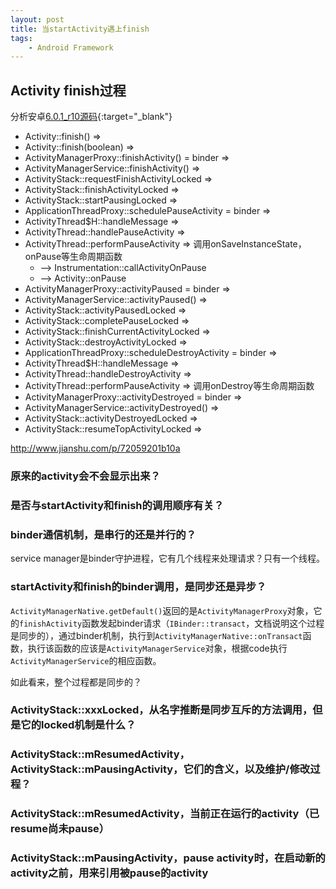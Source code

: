 ```yaml
---
layout: post
title: 当startActivity遇上finish
tags:
    - Android Framework
---
```


## Activity finish过程
分析安卓[6.0.1_r10源码](http://androidxref.com/6.0.1_r10/){:target="_blank"}

+ Activity::finish() =>
+ Activity::finish(boolean) =>
+ ActivityManagerProxy::finishActivity() = binder =>
+ ActivityManagerService::finishActivity() =>
+ ActivityStack::requestFinishActivityLocked =>
+ ActivityStack::finishActivityLocked =>
+ ActivityStack::startPausingLocked =>
+ ApplicationThreadProxy::schedulePauseActivity = binder =>
+ ActivityThread$H::handleMessage =>
+ ActivityThread::handlePauseActivity =>
+ ActivityThread::performPauseActivity =>  调用onSaveInstanceState，onPause等生命周期函数
  + --> Instrumentation::callActivityOnPause 
  + --> Activity::onPause
+ ActivityManagerProxy::activityPaused = binder =>
+ ActivityManagerService::activityPaused() =>
+ ActivityStack::activityPausedLocked =>
+ ActivityStack::completePauseLocked =>
+ ActivityStack::finishCurrentActivityLocked =>
+ ActivityStack::destroyActivityLocked =>
+ ApplicationThreadProxy::scheduleDestroyActivity = binder =>
+ ActivityThread$H::handleMessage =>
+ ActivityThread::handleDestroyActivity =>
+ ActivityThread::performPauseActivity =>  调用onDestroy等生命周期函数
+ ActivityManagerProxy::activityDestroyed = binder =>
+ ActivityManagerService::activityDestroyed() =>
+ ActivityStack::activityDestroyedLocked =>
+ ActivityStack::resumeTopActivityLocked =>



http://www.jianshu.com/p/72059201b10a

### 原来的activity会不会显示出来？

### 是否与startActivity和finish的调用顺序有关？

### binder通信机制，是串行的还是并行的？

service manager是binder守护进程，它有几个线程来处理请求？只有一个线程。

### startActivity和finish的binder调用，是同步还是异步？

`ActivityManagerNative.getDefault()`返回的是`ActivityManagerProxy`对象，它的`finishActivity`函数发起binder请求（`IBinder::transact`，文档说明这个过程是同步的），通过binder机制，执行到`ActivityManagerNative::onTransact`函数，执行该函数的应该是`ActivityManagerService`对象，根据code执行`ActivityManagerService`的相应函数。

如此看来，整个过程都是同步的？


### ActivityStack::xxxLocked，从名字推断是同步互斥的方法调用，但是它的locked机制是什么？

### ActivityStack::mResumedActivity，ActivityStack::mPausingActivity，它们的含义，以及维护/修改过程？

### ActivityStack::mResumedActivity，当前正在运行的activity（已resume尚未pause）

### ActivityStack::mPausingActivity，pause activity时，在启动新的activity之前，用来引用被pause的activity
